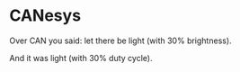 # CANesys

Over CAN you said: let there be light (with 30% brightness).

And it was light (with 30% duty cycle).